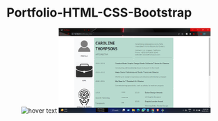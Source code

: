 # Portfolio-HTML-CSS-Bootstrap

<p align="center">
  <img src="your_relative_path_here" width="350" title="hover text">
  <img src="https://github.com/arohanraj/Portfolio-HTML-CSS-Bootstrap/blob/main/Screenshot%20Page.png" width="350" alt="accessibility text">
</p>
